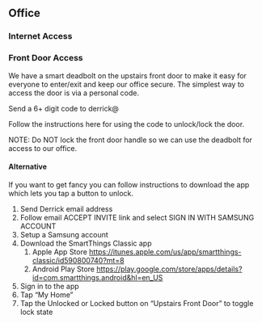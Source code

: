 <!-- TITLE: IT -->
<!-- SUBTITLE: Help, I need to login to the interwebs! -->

## Office
### Internet Access

### Front Door Access

We have a smart deadbolt on the upstairs front door to make it easy for everyone to enter/exit and keep our office secure. The simplest way to access the door is via a personal code. 

Send a 6+ digit code to derrick@

Follow the instructions here for using the code to unlock/lock the door.

NOTE: Do NOT lock the front door handle so we can use the deadbolt for access to our office.


#### Alternative
If you want to get fancy you can follow instructions to download the app which lets you tap a button to unlock.
1. Send Derrick email address
1. Follow email ACCEPT INVITE link and select SIGN IN WITH SAMSUNG ACCOUNT
1. Setup a Samsung account
1. Download the SmartThings Classic app
	1. Apple App Store https://itunes.apple.com/us/app/smartthings-classic/id590800740?mt=8
	1. Android Play Store https://play.google.com/store/apps/details?id=com.smartthings.android&hl=en_US
1. Sign in to the app
1. Tap “My Home”
1. Tap the Unlocked or Locked button on “Upstairs Front Door” to toggle lock state
